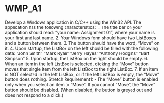 # WMP_A1
Develop a Windows application in C/C++ using the Win32 API. The application has the following characteristics: 1. The title bar on your application should read: “your name: Assignment 01”, where your name is your first and last name. 2. Your Windows form should have two ListBoxes and a button between them. 3. The button should have the word, “Move” on it. 4. Upon startup, the ListBox on the left should be filled with the following data: “John Smith” “Mark Ryan” “Jerry Hayes” “Anthony Hodgins” “Bart Simpson” 5. Upon startup, the ListBox on the right should be empty. 6. When an item in the left ListBox is selected, clicking the “Move” button moves that single item from the left ListBox to the right ListBox. 7. If an item is NOT selected in the left ListBox, or if the left ListBox is empty, the “Move” button does nothing. Stretch Requirement1: - The “Move” button is enabled only when you select an item to “Move”. If you cannot “Move”, the “Move” button should be disabled. (When disabled, the button is greyed out and does not respond to a click.)

